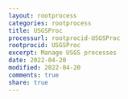 ```yaml
---
layout: rootprocess
categories: rootprocess
title: USGSProc
processurl: rootprocid-USGSProc
rootprocid: USGSProc
excerpt: Manage USGS processes
date: 2022-04-20
modified: 2022-04-20
comments: true
share: true
---
```



